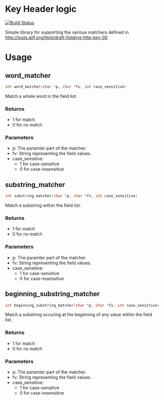 # Key Header logic

[![Build Status](https://travis-ci.org/jbussdieker/c-key_header_support.png?branch=master)](https://travis-ci.org/jbussdieker/c-key_header_support)

Simple library for supporting the various matchers defined in http://tools.ietf.org/html/draft-fielding-http-key-00

# Usage

## word_matcher

```c
int word_matcher(char *p, char *fv, int case_sensitive)
```
Match a whole word in the field list.

### Returns

* 1 for match
* 0 for no match

### Parameters

* p: The paramter part of the matcher.
* fv: String representing the field values.
* case_sensitive: 
  * 1 for case-sensitive
  * 0 for case-insensitive

## substring_matcher

```c
int substring_matcher(char *p, char *fv, int case_sensitive)
```
Match a substring within the field list.

### Returns

* 1 for match
* 0 for no match

### Parameters

* p: The paramter part of the matcher.
* fv: String representing the field values.
* case_sensitive: 
  * 1 for case-sensitive
  * 0 for case-insensitive

## beginning_substring_matcher

```c
int beginning_substring_matcher(char *p, char *fv, int case_sensitive)
```
Match a substring occuring at the beginning of any value within the field list.

### Returns

* 1 for match
* 0 for no match

### Parameters

* p: The paramter part of the matcher.
* fv: String representing the field values.
* case_sensitive: 
  * 1 for case-sensitive
  * 0 for case-insensitive
